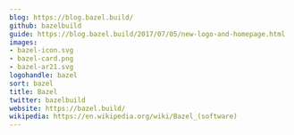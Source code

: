 ```yaml
---
blog: https://blog.bazel.build/
github: bazelbuild
guide: https://blog.bazel.build/2017/07/05/new-logo-and-homepage.html
images:
- bazel-icon.svg
- bazel-card.png
- bazel-ar21.svg
logohandle: bazel
sort: bazel
title: Bazel
twitter: bazelbuild
website: https://bazel.build/
wikipedia: https://en.wikipedia.org/wiki/Bazel_(software)
---
```

